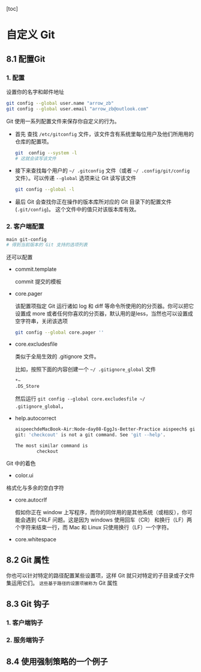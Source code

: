 [toc]

# 自定义 Git

## 8.1 配置Git

### 1. 配置

设置你的名字和邮件地址

```bash
git config --global user.name "arrow_zb"
git config --global user.email "arrow_zb@outlook.com"
```

Git 使用一系列配置文件来保存你自定义的行为。

- 首先 查找 `/etc/gitconfig` 文件，该文件含有系统里每位用户及他们所用用的仓库的配置项。

  ```bash
  git  config --system -l
  # 这就会读写该文件
  ```

- 接下来查找每个用户的 `~/ .gitconfig` 文件（或者 `~/ .config/git/config` 文件）。可以传递 `--global` 选项来让 Git 读写该文件

  ```bash
  git config --global -l
  ```

- 最后 Git 会查找你正在操作的版本库所对应的 Git 目录下的配置文件 (`.git/config`)。 这个文件中的值只对该版本库有效。

### 2. 客户端配置

```bash
main git-config
# 得到当前版本的 Git 支持的选项列表
```

还可以配置

- commit.template

  commit 提交的模板

- core.pager

  该配置项指定 Git 运行诸如 log 和 diff 等命令所使用的的分页器。你可以把它设置成 more 或者任何你喜欢的分页器，默认用的是less，当然也可以设置成空字符串，关闭该选项

  ```bash
  git config --global core.pager ''
  ```

- core.excludesfile

  类似于全局生效的 .gitignore 文件。

  比如，按照下面的内容创建一个 `~/ .gitignore_global` 文件

  ```bash
  *~
  .DS_Store
  ```

  然后运行 `git config --global core.excludesfile ~/ .gitignore_global`，

- help.autocorrect

  ```bash
  aispeechdeMacBook-Air:Node-day08-EggJs-Better-Practice aispeech$ git checkcout master
  git: 'checkcout' is not a git command. See 'git --help'.

  The most similar command is
          checkout
  ```

Git 中的着色

- color.ui

格式化与多余的空白字符

- core.autocrlf

  假如你正在 window 上写程序，而你的同伴用的是其他系统（或相反），你可能会遇到 CRLF 问题。这是因为 windows 使用回车（CR） 和换行（LF）两个字符来结束一行，而 Mac 和 Linux 只使用换行（LF）一个字符。

- core.whitespace

## 8.2 Git 属性

你也可以针对特定的路径配置某些设置项，这样 Git 就只对特定的子目录或子文件集运用它们。 `这些基于路径的设置项被称为` Git 属性

## 8.3 Git 钩子

### 1. 客户端钩子

### 2. 服务端钩子

## 8.4 使用强制策略的一个例子
